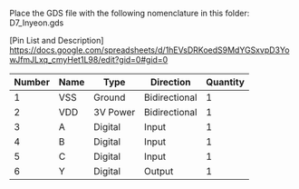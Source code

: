 Place the GDS file with the following nomenclature in this folder: D7_Inyeon.gds

[Pin List and Description]
https://docs.google.com/spreadsheets/d/1hEVsDRKoedS9MdYGSxvpD3YowJfmJLxq_cmyHet1L98/edit?gid=0#gid=0

| Number | Name | Type     | Direction     | Quantity |
|--------|------|----------|---------------|----------|
| 1      | VSS  | Ground   | Bidirectional | 1        |
| 2      | VDD  | 3V Power | Bidirectional | 1        |
| 3      | A    | Digital  | Input         | 1        |
| 4      | B    | Digital  | Input         | 1        |
| 5      | C    | Digital  | Input         | 1        |
| 6      | Y    | Digital  | Output        | 1        |
